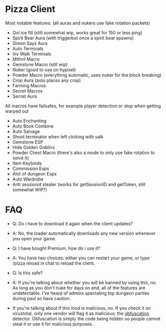 # Pizza Client



Most notable features: (all auras and nukers use fake rotation packets)
- Qol ice fill (still somewhat wip, works great for 150 or less ping)
- Spirit Bear Aura (with triggerbot once a spirit bear spawns)
- Simon Says Aura
- Auto Terminals
- Inv Walk Terminals
- Mithril Macro
- Gemstone Macro (still wip)
- Nuker (good to use on hypixel)
- Powder Macro (everything automatic, uses nuker for the block breaking)
- Crop Aura (auto places any crop)
- Farming Macros
- Secret Macros
- Secret Aura

All macros have failsafes, for example player detection or stop when getting warped out
- Auto Enchanting
- Auto Book Combine
- Auto Salvage
- Shoot terminator when left clicking with valk
- Gemstone ESP
- Hide Golden Goblins
- Powder Chest Macro (there's also a mode to only use fake rotation to solve it)
- Item Keybinds
- Commission Esps
- Alot of dungeon Esps
- Auto Wardrobe
- Anti sessionid stealer (works for getSessionID and getToken, still somewhat WIP?)

# FAQ
- Q: Do i have to download it again when the client updates?
- A: No, the loader automatically downloads any new version whenever you open your game.

- Q: I have bought Premium, how do i use it?
- A: You have two choices: either you can restart your game, or type /pizza reload in chat to reload the client.

- Q: Is this safe?
- A: If you're talking about whether you will be banned by using this, no. As long as you don't nuke for days on end, all of the features are undetectable. I've heard of admins spectating top dungeon parties during paul so have caution.
  
- If you're talking about if this mod is malicious, no. If you check it on virustotal, only one vendor will flag it as malicious; the [obfuscation]([url](https://en.wikipedia.org/wiki/Obfuscation)) detector. Obfuscation is simply the code being hidden so people cannot steal it or use it for malicious purposes.
  
